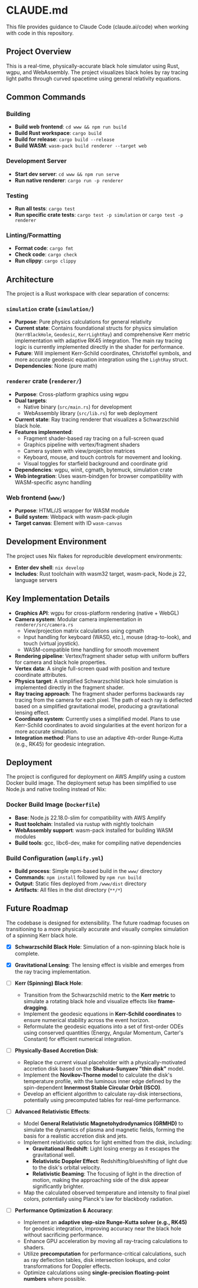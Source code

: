 # CLAUDE.md

This file provides guidance to Claude Code (claude.ai/code) when working with code in this repository.

## Project Overview

This is a real-time, physically-accurate black hole simulator using Rust, wgpu, and WebAssembly. The project visualizes black holes by ray tracing light paths through curved spacetime using general relativity equations.

## Common Commands

### Building
- **Build web frontend**: `cd www && npm run build`
- **Build Rust workspace**: `cargo build`
- **Build for release**: `cargo build --release`
- **Build WASM**: `wasm-pack build renderer --target web`

### Development Server
- **Start dev server**: `cd www && npm run serve`
- **Run native renderer**: `cargo run -p renderer`

### Testing
- **Run all tests**: `cargo test`
- **Run specific crate tests**: `cargo test -p simulation` or `cargo test -p renderer`

### Linting/Formatting
- **Format code**: `cargo fmt`
- **Check code**: `cargo check`
- **Run clippy**: `cargo clippy`

## Architecture

The project is a Rust workspace with clear separation of concerns:

### `simulation` crate (`simulation/`)
- **Purpose**: Pure physics calculations for general relativity
- **Current state**: Contains foundational structs for physics simulation (`KerrBlackHole`, `Geodesic`, `KerrLightRay`) and comprehensive Kerr metric implementation with adaptive RK45 integration. The main ray tracing logic is currently implemented directly in the shader for performance.
- **Future**: Will implement Kerr-Schild coordinates, Christoffel symbols, and more accurate geodesic equation integration using the `LightRay` struct.
- **Dependencies**: None (pure math)

### `renderer` crate (`renderer/`)
- **Purpose**: Cross-platform graphics using wgpu
- **Dual targets**: 
  - Native binary (`src/main.rs`) for development
  - WebAssembly library (`src/lib.rs`) for web deployment
- **Current state**: Ray tracing renderer that visualizes a Schwarzschild black hole.
- **Features implemented**: 
  - Fragment shader-based ray tracing on a full-screen quad
  - Graphics pipeline with vertex/fragment shaders
  - Camera system with view/projection matrices
  - Keyboard, mouse, and touch controls for movement and looking.
  - Visual toggles for starfield background and coordinate grid
- **Dependencies**: wgpu, winit, cgmath, bytemuck, simulation crate
- **Web integration**: Uses wasm-bindgen for browser compatibility with WASM-specific async handling

### Web frontend (`www/`)
- **Purpose**: HTML/JS wrapper for WASM module
- **Build system**: Webpack with wasm-pack-plugin
- **Target canvas**: Element with ID `wasm-canvas`

## Development Environment

The project uses Nix flakes for reproducible development environments:
- **Enter dev shell**: `nix develop`
- **Includes**: Rust toolchain with wasm32 target, wasm-pack, Node.js 22, language servers

## Key Implementation Details

- **Graphics API**: wgpu for cross-platform rendering (native + WebGL)
- **Camera system**: Modular camera implementation in `renderer/src/camera.rs`
  - View/projection matrix calculations using cgmath
  - Input handling for keyboard (WASD, etc.), mouse (drag-to-look), and touch (virtual joystick).
  - WASM-compatible time handling for smooth movement
- **Rendering pipeline**: Vertex/fragment shader setup with uniform buffers for camera and black hole properties.
- **Vertex data**: A single full-screen quad with position and texture coordinate attributes.
- **Physics target**: A simplified Schwarzschild black hole simulation is implemented directly in the fragment shader.
- **Ray tracing approach**: The fragment shader performs backwards ray tracing from the camera for each pixel. The path of each ray is deflected based on a simplified gravitational model, producing a gravitational lensing effect.
- **Coordinate system**: Currently uses a simplified model. Plans to use Kerr-Schild coordinates to avoid singularities at the event horizon for a more accurate simulation.
- **Integration method**: Plans to use an adaptive 4th-order Runge-Kutta (e.g., RK45) for geodesic integration.

## Deployment

The project is configured for deployment on AWS Amplify using a custom Docker build image. The deployment setup has been simplified to use Node.js and native tooling instead of Nix:

### Docker Build Image (`Dockerfile`)
- **Base**: Node.js 22.18.0-slim for compatibility with AWS Amplify
- **Rust toolchain**: Installed via rustup with nightly toolchain
- **WebAssembly support**: wasm-pack installed for building WASM modules
- **Build tools**: gcc, libc6-dev, make for compiling native dependencies

### Build Configuration (`amplify.yml`)
- **Build process**: Simple npm-based build in the `www/` directory
- **Commands**: `npm install` followed by `npm run build`
- **Output**: Static files deployed from `/www/dist` directory
- **Artifacts**: All files in the dist directory (`**/*`)

## Future Roadmap

The codebase is designed for extensibility. The future roadmap focuses on transitioning to a more physically accurate and visually complex simulation of a spinning Kerr black hole.

- [x] **Schwarzschild Black Hole**: Simulation of a non-spinning black hole is complete.
- [x] **Gravitational Lensing**: The lensing effect is visible and emerges from the ray tracing implementation.
- [ ] **Kerr (Spinning) Black Hole**:
    - Transition from the Schwarzschild metric to the **Kerr metric** to simulate a rotating black hole and visualize effects like **frame-dragging**.
    - Implement the geodesic equations in **Kerr-Schild coordinates** to ensure numerical stability across the event horizon.
    - Reformulate the geodesic equations into a set of first-order ODEs using conserved quantities (Energy, Angular Momentum, Carter's Constant) for efficient numerical integration.

- [ ] **Physically-Based Accretion Disk**:
    - Replace the current visual placeholder with a physically-motivated accretion disk based on the **Shakura-Sunyaev "thin disk"** model.
    - Implement the **Novikov-Thorne model** to calculate the disk's temperature profile, with the luminous inner edge defined by the spin-dependent **Innermost Stable Circular Orbit (ISCO)**.
    - Develop an efficient algorithm to calculate ray-disk intersections, potentially using precomputed tables for real-time performance.

- [ ] **Advanced Relativistic Effects**:
    - Model **General Relativistic Magnetohydrodynamics (GRMHD)** to simulate the dynamics of plasma and magnetic fields, forming the basis for a realistic accretion disk and jets.
    - Implement relativistic optics for light emitted from the disk, including:
        - **Gravitational Redshift**: Light losing energy as it escapes the gravitational well.
        - **Relativistic Doppler Effect**: Redshifting/blueshifting of light due to the disk's orbital velocity.
        - **Relativistic Beaming**: The focusing of light in the direction of motion, making the approaching side of the disk appear significantly brighter.
    - Map the calculated observed temperature and intensity to final pixel colors, potentially using Planck's law for blackbody radiation.

- [ ] **Performance Optimization & Accuracy**:
    - Implement an **adaptive step-size Runge-Kutta solver (e.g., RK45)** for geodesic integration, improving accuracy near the black hole without sacrificing performance.
    - Enhance GPU acceleration by moving all ray-tracing calculations to shaders.
    - Utilize **precomputation** for performance-critical calculations, such as ray deflection tables, disk intersection lookups, and color transformations for Doppler effects.
    - Optimize calculations using **single-precision floating-point numbers** where possible.
